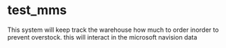 # test_mms
This system will keep track the warehouse how much to order inorder to prevent overstock. this will interact in the microsoft navision data
